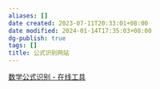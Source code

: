 ```yaml
---
aliases: []
date created: 2023-07-11T20:33:01+08:00
date modified: 2024-01-14T17:35:03+08:00
dg-publish: true
tags: []
title: 公式识别网站
---
```


[数学公式识别 - 在线工具](https://tool.lu/latexocr/?t=1689066615)